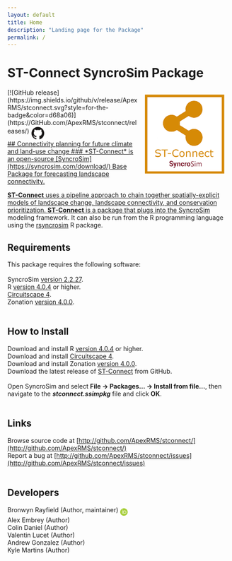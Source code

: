 ```yaml
---
layout: default
title: Home
description: "Landing page for the Package"
permalink: /
---
```


# **ST-Connect** SyncroSim Package
<img align="right" style="padding: 13px" width="180" src="assets/images/logo/stconnect-sticker.png">
[![GitHub release](https://img.shields.io/github/v/release/ApexRMS/stconnect.svg?style=for-the-badge&color=d68a06)](https://GitHub.com/ApexRMS/stconnect/releases/)    <a href="https://github.com/ApexRMS/stconnect"><img align="middle" style="padding: 1px" width="30" src="assets/images/logo/github-trans2.png">
<br>
## Connectivity planning for future climate and land-use change
### *ST-Connect* is an open-source [SyncroSim](https://syncrosim.com/download/) Base Package for forecasting landscape connectivity.


**ST-Connect** uses a pipeline approach to chain together spatially-explicit models of landscape change, landscape connectivity, and conservation prioritization.
**ST-Connect** is a package that plugs into the [SyncroSim](https://syncrosim.com/) modeling framework. It can also be run from the R programming language using the [rsyncrosim](https://syncrosim.com/r-package/) R package.

## Requirements

This package requires the following software:
<br>
<br>
SyncroSim [version 2.2.27](https://syncrosim.com/download/).
<br>
R [version 4.0.4](https://www.r-project.org/) or higher.
<br>
[Circuitscape 4](https://circuitscape.org/downloads/).
<br>
Zonation [version 4.0.0](https://github.com/cbig/zonation-core/releases).
<br>
<br>
## How to Install

Download and install R [version 4.0.4](https://www.r-project.org/) or higher.
<br>
Download and install [Circuitscape 4](https://circuitscape.org/downloads/).
<br>
Download and install Zonation [version 4.0.0](https://github.com/cbig/zonation-core/releases).
<br>
Download the latest release of [ST-Connect](https://github.com/ApexRMS/stconnect/releases/) from GitHub.
<br>
<br>
Open SyncroSim and select **File -> Packages… -> Install from file…**, then navigate to the ***stconnect.ssimpkg*** file and click **OK**.
<br>
<br>
## Links

Browse source code at
[http://github.com/ApexRMS/stconnect/](http://github.com/ApexRMS/stconnect/)
<br>
Report a bug at
[http://github.com/ApexRMS/stconnect/issues](http://github.com/ApexRMS/stconnect/issues)
<br>
<br>
## Developers

Bronwyn Rayfield (Author, maintainer) <a href="https://orcid.org/0000-0003-1768-1300"><img align="middle" style="padding: 0.5px" width="17" src="assets/images/ORCID.png"></a>
<br>
Alex Embrey (Author)
<br>
Colin Daniel (Author)
<br>
Valentin Lucet (Author)
<br>
Andrew Gonzalez (Author)
<br>
Kyle Martins (Author)
